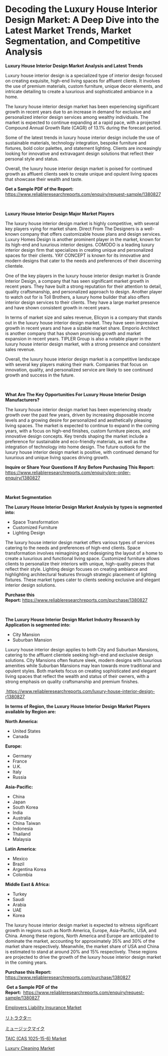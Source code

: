 <p><h1>Decoding the Luxury House Interior Design Market: A Deep Dive into the Latest Market Trends, Market Segmentation, and Competitive Analysis</h1></p><p><strong>Luxury House Interior Design Market Analysis and Latest Trends</strong></p>
<p><p>Luxury house interior design is a specialized type of interior design focused on creating exquisite, high-end living spaces for affluent clients. It involves the use of premium materials, custom furniture, unique decor elements, and intricate detailing to create a luxurious and sophisticated ambiance in a home.</p><p>The luxury house interior design market has been experiencing significant growth in recent years due to an increase in demand for exclusive and personalized interior design services among wealthy individuals. The market is expected to continue expanding at a rapid pace, with a projected Compound Annual Growth Rate (CAGR) of 13.1% during the forecast period.</p><p>Some of the latest trends in luxury house interior design include the use of sustainable materials, technology integration, bespoke furniture and fixtures, bold color palettes, and statement lighting. Clients are increasingly looking for innovative and extravagant design solutions that reflect their personal style and status.</p><p>Overall, the luxury house interior design market is poised for continued growth as affluent clients seek to create unique and opulent living spaces that showcase their wealth and taste.</p></p>
<p><strong>Get a Sample PDF of the Report:&nbsp;</strong> <a href="https://www.reliableresearchreports.com/enquiry/request-sample/1380827">https://www.reliableresearchreports.com/enquiry/request-sample/1380827</a></p>
<p>&nbsp;</p>
<p><strong>Luxury House Interior Design Major Market Players</strong></p>
<p><p>The luxury house interior design market is highly competitive, with several key players vying for market share. Direct From The Designers is a well-known company that offers customizable house plans and design services. Luxury Homes Design is another prominent player in the market, known for its high-end and luxurious interior designs. COMODO is a leading luxury interior design firm that specializes in creating unique and personalized spaces for their clients. YAY CONCEPT is known for its innovative and modern designs that cater to the needs and preferences of their discerning clientele.</p><p>One of the key players in the luxury house interior design market is Grande Interior Design, a company that has seen significant market growth in recent years. They have built a strong reputation for their attention to detail, quality craftsmanship, and personalized approach to design. Another player to watch out for is Toll Brothers, a luxury home builder that also offers interior design services to their clients. They have a large market presence and have shown consistent growth in recent years.</p><p>In terms of market size and sales revenue, Elicyon is a company that stands out in the luxury house interior design market. They have seen impressive growth in recent years and have a sizable market share. Emporio Architect is another company that has shown promising growth and market expansion in recent years. TIPLER Group is also a notable player in the luxury house interior design market, with a strong presence and consistent sales revenue.</p><p>Overall, the luxury house interior design market is a competitive landscape with several key players making their mark. Companies that focus on innovation, quality, and personalized service are likely to see continued growth and success in the future.</p></p>
<p>&nbsp;</p>
<p><strong>What Are The Key Opportunities For Luxury House Interior Design Manufacturers?</strong></p>
<p><p>The luxury house interior design market has been experiencing steady growth over the past few years, driven by increasing disposable income levels and a growing desire for personalized and aesthetically pleasing living spaces. The market is expected to continue to expand in the coming years, with a focus on high-end finishes, custom furniture pieces, and innovative design concepts. Key trends shaping the market include a preference for sustainable and eco-friendly materials, as well as the integration of technology into home design. The future outlook for the luxury house interior design market is positive, with continued demand for luxurious and unique living spaces driving growth.</p></p>
<p><strong>Inquire or Share Your Questions If Any Before Purchasing This Report:</strong> <a href="https://www.reliableresearchreports.com/enquiry/pre-order-enquiry/1380827">https://www.reliableresearchreports.com/enquiry/pre-order-enquiry/1380827</a></p>
<p>&nbsp;</p>
<p><strong>Market Segmentation</strong></p>
<p><strong>The Luxury House Interior Design Market Analysis by types is segmented into:</strong></p>
<p><ul><li>Space Transformation</li><li>Customized Furniture</li><li>Lighting Design</li></ul></p>
<p><p>The luxury house interior design market offers various types of services catering to the needs and preferences of high-end clients. Space transformation involves reimagining and redesigning the layout of a home to create a luxurious and functional living space. Customized furniture allows clients to personalize their interiors with unique, high-quality pieces that reflect their style. Lighting design focuses on creating ambiance and highlighting architectural features through strategic placement of lighting fixtures. These market types cater to clients seeking exclusive and elegant interior design solutions.</p></p>
<p><strong>Purchase this Report:&nbsp;</strong><a href="https://www.reliableresearchreports.com/purchase/1380827">https://www.reliableresearchreports.com/purchase/1380827</a></p>
<p>&nbsp;</p>
<p><strong>The Luxury House Interior Design Market Industry Research by Application is segmented into:</strong></p>
<p><ul><li>City Mansion</li><li>Suburban Mansion</li></ul></p>
<p><p>Luxury house interior design applies to both City and Suburban Mansions, catering to the affluent clientele seeking high-end and exclusive design solutions. City Mansions often feature sleek, modern designs with luxurious amenities while Suburban Mansions may lean towards more traditional and opulent styles. Both markets focus on creating sophisticated and elegant living spaces that reflect the wealth and status of their owners, with a strong emphasis on quality craftsmanship and premium finishes.</p></p>
<p><a href="https://www.reliableresearchreports.com/luxury-house-interior-design-r1380827">&nbsp;https://www.reliableresearchreports.com/luxury-house-interior-design-r1380827</a></p>
<p><strong>In terms of Region, the Luxury House Interior Design Market Players available by Region are:</strong></p>
<p>
    <p> <strong> North America: </strong>
        <ul>
            <li>United States</li>
            <li>Canada</li>
        </ul>
        </p> 
    <p> <strong> Europe: </strong>
        <ul>
            <li>Germany</li>
            <li>France</li>
            <li>U.K.</li>
            <li>Italy</li>
            <li>Russia</li>
        </ul>
        </p> 
    <p> <strong> Asia-Pacific: </strong>
        <ul>
            <li>China</li>
            <li>Japan</li>
            <li>South Korea</li>
            <li>India</li>
            <li>Australia</li>
            <li>China Taiwan</li>
            <li>Indonesia</li>
            <li>Thailand</li>
            <li>Malaysia</li>
        </ul>
        </p> 
    <p> <strong> Latin America: </strong>
        <ul>
            <li>Mexico</li>
            <li>Brazil</li>
            <li>Argentina Korea</li>
            <li>Colombia</li>
        </ul>
        </p> 
    <p> <strong> Middle East & Africa: </strong>
        <ul>
            <li>Turkey</li>
            <li>Saudi</li>
            <li>Arabia</li>
            <li>UAE</li>
            <li>Korea</li>
        </ul>
    </p>
    </p>
<p><p>The luxury house interior design market is expected to witness significant growth in regions such as North America, Europe, Asia-Pacific, USA, and China. Among these regions, North America and Europe are anticipated to dominate the market, accounting for approximately 35% and 30% of the market share respectively. Meanwhile, the market share of USA and China is estimated to stand at around 20% and 15% respectively. These regions are projected to drive the growth of the luxury house interior design market in the coming years.</p></p>
<p><strong>Purchase this Report: </strong><a href="https://www.reliableresearchreports.com/purchase/1380827">https://www.reliableresearchreports.com/purchase/1380827</a></p>
<p>&nbsp;<strong>Get a Sample PDF of the Report:&nbsp;&nbsp;</strong><a href="https://www.reliableresearchreports.com/enquiry/request-sample/1380827">https://www.reliableresearchreports.com/enquiry/request-sample/1380827</a></p>
<p><strong></strong></p>
<p><p><a href="https://github.com/jerrycopelandthomaswsqd8q/Market-Research-Report-List-2/blob/main/employers-liability-insurance-market.md">Employers Liability Insurance Market</a></p><p><a href="https://github.com/hilmi-2a/Market-Research-Report-List-1/blob/main/223829159792.md">リトラクター</a></p><p><a href="https://github.com/Sophiaard2003/Market-Research-Report-List-1/blob/main/880318859793.md">ミュージックマイク</a></p><p><a href="https://issuu.com/reportprime-2/docs/taic-cas-1025-15-6-market-size-2030.pptx">TAIC (CAS 1025-15-6) Market</a></p><p><a href="https://github.com/brenzgnarento/Market-Research-Report-List-2/blob/main/luxury-cleaning-market.md">Luxury Cleaning Market</a></p></p>